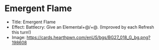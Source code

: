 # Emergent Flame
- Title:  Emergent Flame
- Effect:  Battlecry: Give an Elemental+@/+@. (Improved by each Refresh this turn!)
- Image:  https://cards.hearthpwn.com/enUS/bgs/BG27_018_G_bg.png?198608
